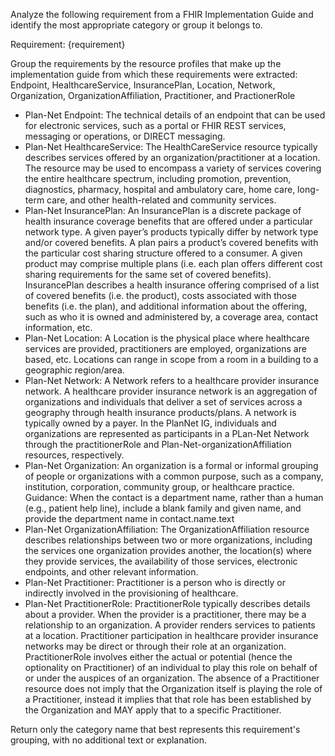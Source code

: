 Analyze the following requirement from a FHIR Implementation Guide and identify the most appropriate category or group it belongs to.

Requirement:
{requirement}

Group the requirements by the resource profiles that make up the implementation guide from which these requirements were extracted:
Endpoint, HealthcareService, InsurancePlan, Location, Network, Organization, OrganizationAffiliation, Practitioner, and PractionerRole

- Plan-Net Endpoint: The technical details of an endpoint that can be used for electronic services, such as a portal or FHIR REST services, messaging or operations, or DIRECT messaging.
- Plan-Net HealthcareService: The HealthCareService resource typically describes services offered by an organization/practitioner at a location. The resource may be used to encompass a variety of services covering the entire healthcare spectrum, including promotion, prevention, diagnostics, pharmacy, hospital and ambulatory care, home care, long-term care, and other health-related and community services.
- Plan-Net InsurancePlan: An InsurancePlan is a discrete package of health insurance coverage benefits that are offered under a particular network type. A given payer’s products typically differ by network type and/or covered benefits. A plan pairs a product’s covered benefits with the particular cost sharing structure offered to a consumer. A given product may comprise multiple plans (i.e. each plan offers different cost sharing requirements for the same set of covered benefits). InsurancePlan describes a health insurance offering comprised of a list of covered benefits (i.e. the product), costs associated with those benefits (i.e. the plan), and additional information about the offering, such as who it is owned and administered by, a coverage area, contact information, etc.
- Plan-Net Location: A Location is the physical place where healthcare services are provided, practitioners are employed, organizations are based, etc. Locations can range in scope from a room in a building to a geographic region/area.
- Plan-Net Network: A Network refers to a healthcare provider insurance network. A healthcare provider insurance network is an aggregation of organizations and individuals that deliver a set of services across a geography through health insurance products/plans. A network is typically owned by a payer. In the PlanNet IG, individuals and organizations are represented as participants in a PLan-Net Network through the practitionerRole and Plan-Net-organizationAffiliation resources, respectively.
- Plan-Net Organization: An organization is a formal or informal grouping of people or organizations with a common purpose, such as a company, institution, corporation, community group, or healthcare practice. Guidance: When the contact is a department name, rather than a human (e.g., patient help line), include a blank family and given name, and provide the department name in contact.name.text
- Plan-Net OrganizationAffiliation: The OrganizationAffiliation resource describes relationships between two or more organizations, including the services one organization provides another, the location(s) where they provide services, the availability of those services, electronic endpoints, and other relevant information.
- Plan-Net Practitioner: Practitioner is a person who is directly or indirectly involved in the provisioning of healthcare.
- Plan-Net PractitionerRole: PractitionerRole typically describes details about a provider. When the provider is a practitioner, there may be a relationship to an organization. A provider renders services to patients at a location. Practitioner participation in healthcare provider insurance networks may be direct or through their role at an organization. PractitionerRole involves either the actual or potential (hence the optionality on Practitioner) of an individual to play this role on behalf of or under the auspices of an organization. The absence of a Practitioner resource does not imply that the Organization itself is playing the role of a Practitioner, instead it implies that that role has been established by the Organization and MAY apply that to a specific Practitioner.

Return only the category name that best represents this requirement's grouping, with no additional text or explanation.